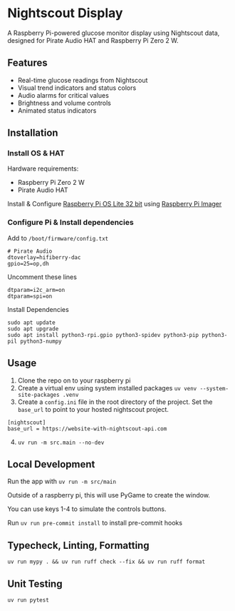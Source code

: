 # Nightscout Display

A Raspberry Pi-powered glucose monitor display using Nightscout data, designed for Pirate Audio HAT and Raspberry Pi Zero 2 W.

## Features
- Real-time glucose readings from Nightscout
- Visual trend indicators and status colors
- Audio alarms for critical values
- Brightness and volume controls
- Animated status indicators

## Installation

### Install OS & HAT
Hardware requirements:
- Raspberry Pi Zero 2 W
- Pirate Audio HAT

Install & Configure [Raspberry Pi OS Lite 32 bit](https://www.raspberrypi.com/software/operating-systems/) using [Raspberry Pi Imager](https://www.raspberrypi.com/software/)

### Configure Pi & Install dependencies
Add to `/boot/firmware/config.txt`
```
# Pirate Audio
dtoverlay=hifiberry-dac
gpio=25=op,dh
```

Uncomment these lines
```
dtparam=i2c_arm=on
dtparam=spi=on
```

Install Dependencies
```
sudo apt update
sudo apt upgrade
sudo apt install python3-rpi.gpio python3-spidev python3-pip python3-pil python3-numpy
```

## Usage

1. Clone the repo on to your raspberry pi
2. Create a virtual env using system installed packages `uv venv --system-site-packages .venv`
3. Create a `config.ini` file in the root directory of the project. Set the `base_url` to point to your hosted nightscout project.
  ```
  [nightscout]
  base_url = https://website-with-nightscout-api.com
  ```
4. `uv run -m src.main --no-dev`

## Local Development

Run the app with `uv run -m src/main`

Outside of a raspberry pi, this will use PyGame to create the window.

You can use keys 1-4 to simulate the controls buttons.

Run `uv run pre-commit install` to install pre-commit hooks

## Typecheck, Linting, Formatting

`uv run mypy . && uv run ruff check --fix && uv run ruff format`

## Unit Testing

`uv run pytest`
